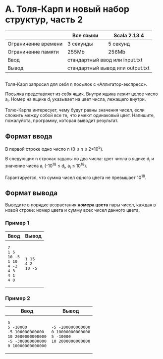 <div class="problem-statement">
   <div class="header">
      <h1 class="title">A. Толя-Карп и новый набор структур, часть 2</h1>
      <table>
         <thead>
            <th></th>
            <th>Все языки</th>
            <th>Scala 2.13.4</th>
         </thead>
         <tr class="time-limit">
            <td class="property-title">Ограничение времени</td>
            <td>3&nbsp;секунды</td>
            <td>5&nbsp;секунд</td>
         </tr>
         <tr class="memory-limit">
            <td class="property-title">Ограничение памяти</td>
            <td>255Mb</td>
            <td>256Mb</td>
         </tr>
         <tr class="input-file">
            <td class="property-title">Ввод</td>
            <td colspan="2">стандартный ввод или input.txt</td>
         </tr>
         <tr class="output-file">
            <td class="property-title">Вывод</td>
            <td colspan="2">стандартный вывод или output.txt</td>
         </tr>
      </table>
   </div>
   <h2></h2>
   <div class="legend"><span style="">
         <p>Толя-Карп запросил для себя <span class="tex-math-text">n</span> посылок с &laquo;Аллигатор-экспресс&raquo;.
         </p></span><p>Посылка представляет из себя ящик. Внутри ящика лежит целое число <span class="tex-math-text">a<sub>i</sub></span>. Номер на ящике <span class="tex-math-text">d<sub>i</sub></span> указывает на цвет числа, лежащего внутри. 
      </p>
      <p>Толю-Карпа интересует, чему будут равны значения чисел, если сложить между собой все те, что имеют одинаковый цвет. Напишите,
         пожалуйста, программу, которая выводит результат.
      </p>
   </div>
   <h2>Формат ввода</h2>
   <div class="input-specification"><span style="">
         <p>В первой строке одно число <span class="tex-math-text">n</span> (<span class="tex-math-text">0 &le; n &le; 2*10<sup>5</sup></span>).
         </p></span><p>В следующих <span class="tex-math-text">n</span> строках заданы по два числа: цвет числа в ящике <span class="tex-math-text">d<sub>i</sub></span> и значение числа <span class="tex-math-text">a<sub>i</sub></span> (<span class="tex-math-text">-10<sup>18</sup> &le; d<sub>i</sub>, a<sub>i</sub> &le; 10<sup>18</sup></span>).
      </p>
      <p>Гарантируется, что сумма чисел одного цвета не превышает <span class="tex-math-text">10<sup>18</sup></span>.
      </p>
   </div>
   <h2>Формат вывода</h2>
   <div class="output-specification"><span style="">
         <p>Выведите в порядке возрастания <span style="font-weight:bold;">номера цвета</span> пары чисел, каждая в новой строке: номер цвета и сумму всех чисел данного цвета.
         </p></span></div>
   <h3>Пример 1</h3>
   <table class="sample-tests">
      <thead>
         <tr>
            <th>Ввод</th>
            <th>Вывод</th>
         </tr>
      </thead>
      <tbody>
         <tr>
            <td><pre>7
1 5
10 -5
1 10
4 -2
4 3
4 1
4 0
</pre></td>
            <td><pre>1 15
4 2
10 -5
</pre></td>
         </tr>
      </tbody>
   </table>
   <h3>Пример 2</h3>
   <table class="sample-tests">
      <thead>
         <tr>
            <th>Ввод</th>
            <th>Вывод</th>
         </tr>
      </thead>
      <tbody>
         <tr>
            <td><pre>5
5 -10000
-5 100000000000
10 2000000000000
-5 -300000000000
0 10000000000000
</pre></td>
            <td><pre>-5 -200000000000
0 10000000000000
5 -10000
10 2000000000000
</pre></td>
         </tr>
      </tbody>
   </table>
</div></div>
